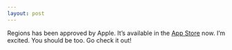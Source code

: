 ```yaml
---
layout: post
---
```

Regions has been approved by Apple. It’s available in the [App Store](http://itunes.apple.com/us/app/regions/id392441093?mt=8) now. I’m excited. You should be too. Go check it out!